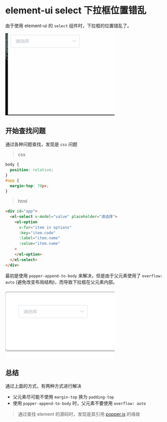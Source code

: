 # element-ui select 下拉框位置错乱

由于使用 element-ui 的 `select` 组件时，下拉框的位置错乱了。

![select](./../images/vue/el-select/2.gif)

## 开始查找问题

通过各种问题查找，发现是 `css` 问题

> css

```css
body {
  position: relative;
}
#app {
  margin-top: 70px;
}
```

> html

```html
<div id="app">
  <el-select v-model="value" placeholder="请选择">
    <el-option
      v-for="item in options"
      :key="item.code"
      :label="item.name"
      :value="item.name"
    >
    </el-option>
  </el-select>
</div>
```

最初是使用 `popper-append-to-body` 来解决，但是由于父元素使用了 `overflow: auto` (避免改变布局结构)，而导致下拉框在父元素内部。

![overflow](./../images/vue/el-select/3.gif)

## 总结

通过上面的方式，有两种方式进行解决

- 父元素尽可能不使用 `margin-top` 换为 `padding-top`
- 使用 `popper-append-to-body` 时，父元素不要使用 `overflow: auto`

> 通过查找 element 的源码时，发现是其引用 [popper.js](https://github.com/FezVrasta/popper.js/issues/618) 的缘故
